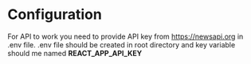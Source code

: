 # Configuration

For API to work you need to provide API key from https://newsapi.org in .env file.
.env file should be created in root directory and key variable should me named **REACT_APP_API_KEY**